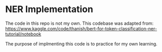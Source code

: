 # NER Implementation
The code in this repo is not my own. This codebase was adapted from: https://www.kaggle.com/code/thanish/bert-for-token-classification-ner-tutorial/notebook

The purpose of implmenting this code is to practice for my own learning.